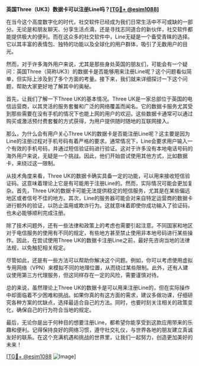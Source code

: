 **英国Three（UK3）数据卡可以注册Line吗？[[TG💪+ @esim1088](https://t.me/s/esim1088)]**

在当今这个高度数字化的时代，社交软件已经成为我们日常生活中不可或缺的一部分。无论是和朋友聊天、分享生活点滴，还是寻找志同道合的新伙伴，社交软件都能提供极大的便利。而在这众多的社交软件中，Line无疑是一个备受青睐的选择。它以其丰富的表情包、独特的功能以及全球化的用户群体，吸引了无数用户的目光。

然而，对于许多海外用户来说，尤其是那些身处英国的朋友们，可能会有一个疑问：英国Three（简称UK3）的数据卡是否能够用来注册Line呢？这个问题看似简单，但实际上涉及到了多个方面的考量。接下来，我们就来详细探讨一下这个问题，帮助大家更好地了解其中的奥秘。

首先，让我们了解一下Three UK的基本情况。Three UK是一家总部位于英国的电信运营商，以其灵活的服务套餐和广泛的网络覆盖而闻名。它的数据卡服务尤其受到那些需要在没有手机的情况下也能上网的用户的欢迎。这些数据卡通常可以通过购买或激活预付费套餐的方式获得，为用户提供随时随地的互联网接入。

那么，为什么会有用户关心Three UK的数据卡是否能注册Line呢？这主要是因为Line的注册过程对手机号码有着严格的要求。通常情况下，Line会要求用户输入一个有效的手机号码，并通过短信验证码进行验证。这对于许多没有本地电话号码的海外用户来说，无疑是一个挑战。因此，他们开始尝试使用其他方式，比如数据卡，来绕过这一限制。

从技术角度来看，Three UK的数据卡确实具备一定的功能，可以用来接收短信验证码。这意味着理论上它是有可能用于注册Line的。然而，实际情况可能会更加复杂。首先，Three UK的数据卡可能无法提供稳定的短信服务，尤其是在某些偏远地区或者信号不佳的地方。其次，Line的服务器可能会对来自特定运营商的数据卡进行额外的验证，以防止滥用或欺诈行为。这就意味着即使你成功输入了验证码，也未必能够顺利完成注册。

除了技术问题外，还有一些法律和政策上的考虑也需要引起注意。不同国家和地区对于电信服务的使用有不同的规定，有些地方甚至禁止使用非本地号码进行某些操作。因此，在尝试使用Three UK的数据卡注册Line之前，最好先咨询当地的法律法规，以免触犯相关规定。

尽管如此，还是有一些方法可以帮助你解决这个问题。例如，你可以考虑使用虚拟专用网络（VPN）来模拟不同的地理位置，从而绕过某些限制。此外，还有人建议使用第三方代理服务，但这同样存在一定的风险，需要谨慎对待。

总的来说，虽然理论上Three UK的数据卡是可以用来注册Line的，但在实际操作中却面临着不少困难和挑战。如果你真的有这方面的需求，建议多做功课，仔细研究各种方案的优缺点，选择最适合自己的方法。同时，也要时刻关注相关的政策变化，确保自己的行为符合当地的规定。

最后，无论你是出于何种目的想要注册Line，都希望你能享受到这款应用带来的乐趣和便利。记得保持良好的网络习惯，遵守社交礼仪，与世界各地的朋友建立真诚友好的联系。在这个充满机遇和挑战的世界里，让我们一起努力，创造更加美好的未来！

[[TG💪+ @esim1088](https://t.me/s/esim1088) ![Image](https://i.postimg.cc/4NQfJmqS/Snipaste-2025-05-13-00-14-12.png)]
